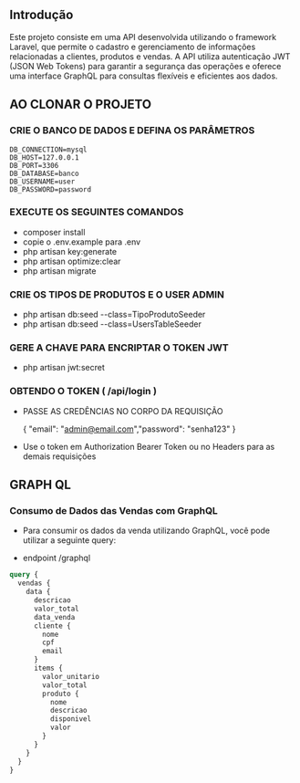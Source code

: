 ## Introdução
Este projeto consiste em uma API desenvolvida utilizando o
framework Laravel, que permite o cadastro e gerenciamento de informações relacionadas a clientes, produtos e vendas. A API utiliza autenticação JWT (JSON Web Tokens) para garantir a segurança das operações e oferece uma interface GraphQL para consultas flexíveis e eficientes aos dados.

## AO CLONAR O PROJETO

### CRIE O BANCO DE DADOS E DEFINA OS PARÂMETROS
    DB_CONNECTION=mysql
    DB_HOST=127.0.0.1
    DB_PORT=3306
    DB_DATABASE=banco
    DB_USERNAME=user
    DB_PASSWORD=password

### EXECUTE OS SEGUINTES COMANDOS

- composer install 
- copie o .env.example para .env 
- php artisan key:generate
- php artisan optimize:clear
- php artisan migrate

### CRIE OS TIPOS DE PRODUTOS E O USER ADMIN

- php artisan db:seed --class=TipoProdutoSeeder
- php artisan db:seed --class=UsersTableSeeder

### GERE A CHAVE PARA ENCRIPTAR O TOKEN JWT
- php artisan jwt:secret

### OBTENDO O TOKEN  ( /api/login )
- PASSE AS CREDÊNCIAS NO CORPO DA REQUISIÇÃO

  { "email": "admin@email.com","password": "senha123" }


- Use o token em Authorization Bearer Token ou no Headers para as demais requisições


## GRAPH QL
### Consumo de Dados das Vendas com GraphQL

- Para consumir os dados da venda utilizando GraphQL, você pode utilizar a seguinte query:

- endpoint /graphql  

```graphql
query {
  vendas {
    data {
      descricao
      valor_total
      data_venda
      cliente {
        nome
        cpf
        email
      }
      items {
        valor_unitario
        valor_total
        produto {
          nome
          descricao
          disponivel
          valor
        }
      }
    }
  }
}

